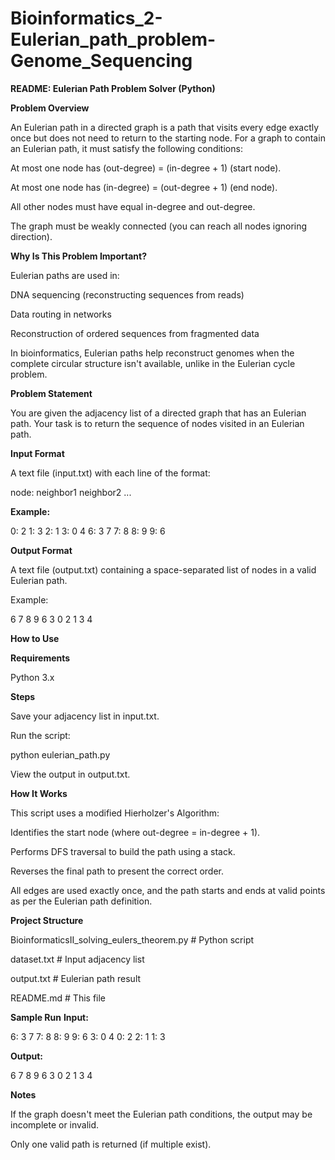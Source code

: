 # Bioinformatics_2-Eulerian_path_problem-Genome_Sequencing

**README: Eulerian Path Problem Solver (Python)**

**Problem Overview**

An Eulerian path in a directed graph is a path that visits every edge exactly once but does not need to return to the starting node. For a graph to contain an Eulerian path, it must satisfy the following conditions:

At most one node has (out-degree) = (in-degree + 1) (start node).

At most one node has (in-degree) = (out-degree + 1) (end node).

All other nodes must have equal in-degree and out-degree.

The graph must be weakly connected (you can reach all nodes ignoring direction).

**Why Is This Problem Important?**

Eulerian paths are used in:

DNA sequencing (reconstructing sequences from reads)

Data routing in networks

Reconstruction of ordered sequences from fragmented data

In bioinformatics, Eulerian paths help reconstruct genomes when the complete circular structure isn't available, unlike in the Eulerian cycle problem.

**Problem Statement**

You are given the adjacency list of a directed graph that has an Eulerian path. Your task is to return the sequence of nodes visited in an Eulerian path.

**Input Format**

A text file (input.txt) with each line of the format:

node: neighbor1 neighbor2 ...

**Example:**

0: 2
1: 3
2: 1
3: 0 4
6: 3 7
7: 8
8: 9
9: 6

**Output Format**

A text file (output.txt) containing a space-separated list of nodes in a valid Eulerian path.

Example:

6 7 8 9 6 3 0 2 1 3 4

**How to Use**

**Requirements**

Python 3.x

**Steps**

Save your adjacency list in input.txt.

Run the script:

python eulerian_path.py

View the output in output.txt.
 
**How It Works**

This script uses a modified Hierholzer's Algorithm:

Identifies the start node (where out-degree = in-degree + 1).

Performs DFS traversal to build the path using a stack.

Reverses the final path to present the correct order.

All edges are used exactly once, and the path starts and ends at valid points as per the Eulerian path definition.

**Project Structure**

BioinformaticsII_solving_eulers_theorem.py       # Python script


dataset.txt              # Input adjacency list 


output.txt             # Eulerian path result 


README.md              # This file 

**Sample Run**
**Input:**

6: 3 7
7: 8
8: 9
9: 6
3: 0 4
0: 2
2: 1
1: 3

**Output:**

6 7 8 9 6 3 0 2 1 3 4

**Notes**

If the graph doesn't meet the Eulerian path conditions, the output may be incomplete or invalid.

Only one valid path is returned (if multiple exist).

